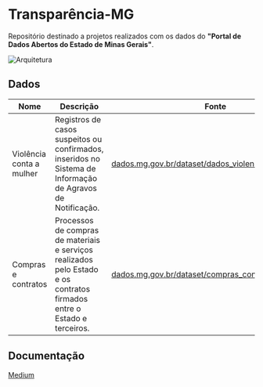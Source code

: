 # Transparência-MG
Repositório destinado a projetos realizados com os dados do **"Portal de Dados Abertos do Estado de Minas Gerais"**.

![Arquitetura](https://github.com/jptudobem42/transparencia-mg/assets/134102252/11c09e7e-9fbc-432e-85cd-18dea64a9e2a)

## Dados

| Nome      | Descrição                         | Fonte                            |
|-----------|-----------------------------------|---------------------------------|
| Violência conta a mulher | Registros de casos suspeitos ou confirmados, inseridos no Sistema de Informação de Agravos de Notificação.     | [dados.mg.gov.br/dataset/dados_violencia_mulheres_ses](<https://dados.mg.gov.br/dataset/dados_violencia_mulheres_ses>)     |
| Compras e contratos      | Processos de compras de materiais e serviços realizados pelo Estado e os contratos firmados entre o Estado e terceiros.   | [dados.mg.gov.br/dataset/compras_contratos](<https://dados.mg.gov.br/dataset/compras_contratos>)|

## Documentação
[Medium](<https://medium.com/@jpaulocarneiro/analytical-engineering-end-to-end-2ebbbcb24d1b>)
